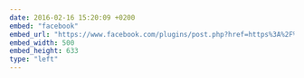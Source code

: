```yaml
---
date: 2016-02-16 15:20:09 +0200
embed: "facebook"
embed_url: "https://www.facebook.com/plugins/post.php?href=https%3A%2F%2Fwww.facebook.com%2Fphoto.php%3Ffbid%3D821456044647536%26set%3Da.272256412900838.68734.100003494449349%26type%3D3&width=500"
embed_width: 500
embed_height: 633
type: "left"
---
```

